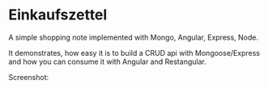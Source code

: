# Einkaufszettel

A simple shopping note implemented with Mongo, Angular, Express, Node.

It demonstrates, how easy it is to build a CRUD api with Mongoose/Express and how you can consume it with Angular and Restangular.

Screenshot:

